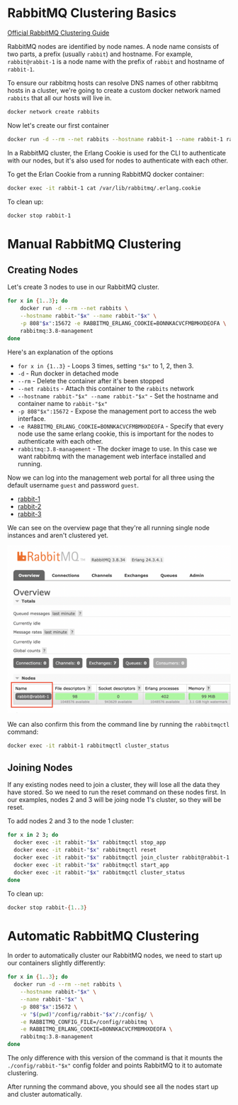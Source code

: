 # RabbitMQ Clustering Basics

[Official RabbitMQ Clustering Guide](https://www.rabbitmq.com/clustering.html)

RabbitMQ nodes are identified by node names. A node name consists of two parts, a prefix (usually `rabbit`) and hostname. For example, `rabbit@rabbit-1` is a node name with the prefix of `rabbit` and hostname of `rabbit-1`.

To ensure our rabbitmq hosts can resolve DNS names of other rabbitmq hosts in a cluster, we're going to create a custom docker network named `rabbits` that all our hosts will live in.

```bash
docker network create rabbits
```

Now let's create our first container

```bash
docker run -d --rm --net rabbits --hostname rabbit-1 --name rabbit-1 rabbitmq:3.8
```

In a RabbitMQ cluster, the Erlang Cookie is used for the CLI to authenticate with our nodes, but it's also used for nodes to authenticate with each other.

To get the Erlan Cookie from a running RabbitMQ docker container:

```bash
docker exec -it rabbit-1 cat /var/lib/rabbitmq/.erlang.cookie
```

To clean up:

```bash
docker stop rabbit-1
```

# Manual RabbitMQ Clustering

## Creating Nodes

Let's create 3 nodes to use in our RabbitMQ cluster.

```bash
for x in {1..3}; do
	docker run -d --rm --net rabbits \
    --hostname rabbit-"$x" --name rabbit-"$x" \
    -p 808"$x":15672 -e RABBITMQ_ERLANG_COOKIE=BONNKACVCFMBMHXDEOFA \
    rabbitmq:3.8-management
done
```

Here's an explanation of the options

* `for x in {1..3}` - Loops 3 times, setting `"$x"` to 1, 2, then 3.
* `-d` - Run docker in detached mode
* `--rm` - Delete the container after it's been stopped
* `--net rabbits` - Attach this container to the `rabbits` network
* `--hostname rabbit-"$x" --name rabbit-"$x"` - Set the hostname and container name to `rabbit-"$x"`
* `-p 808"$x":15672` - Expose the management port to access the web interface.
* `-e RABBITMQ_ERLANG_COOKIE=BONNKACVCFMBMHXDEOFA` - Specify that every node use the same erlang cookie, this is important for the nodes to authenticate with each other.
* `rabbitmq:3.8-management` - The docker image to use. In this case we want rabbitmq with the management web interface installed and running.

Now we can log into the management web portal for all three using the default username `guest` and password `guest`.

* [rabbit-1](http://localhost:8081/)
* [rabbit-2](http://localhost:8082/)
* [rabbit-3](http://localhost:8083/)

We can see on the overview page that they're all running single node instances and aren't clustered yet.

![image-20221020095529657](README.assets/image-20221020095529657.png)

We can also confirm this from the command line by running the `rabbitmqctl` command:

```bash
docker exec -it rabbit-1 rabbitmqctl cluster_status
```

## Joining Nodes

If any existing nodes need to join a cluster, they will lose all the data they have stored. So we need to run the reset command on these nodes first. In our examples, nodes 2 and 3 will be joing node 1's cluster, so they will be reset.

To add nodes 2 and 3 to the node 1 cluster:

```bash
for x in 2 3; do
  docker exec -it rabbit-"$x" rabbitmqctl stop_app
  docker exec -it rabbit-"$x" rabbitmqctl reset
  docker exec -it rabbit-"$x" rabbitmqctl join_cluster rabbit@rabbit-1
  docker exec -it rabbit-"$x" rabbitmqctl start_app
  docker exec -it rabbit-"$x" rabbitmqctl cluster_status
done
```

To clean up:

```bash
docker stop rabbit-{1..3}
```

# Automatic RabbitMQ Clustering

In order to automatically cluster our RabbitMQ nodes, we need to start up our containers slightly differently:

```bash
for x in {1..3}; do
  docker run -d --rm --net rabbits \
    --hostname rabbit-"$x" \
    --name rabbit-"$x" \
    -p 808"$x":15672 \
    -v "$(pwd)"/config/rabbit-"$x"/:/config/ \
    -e RABBITMQ_CONFIG_FILE=/config/rabbitmq \
    -e RABBITMQ_ERLANG_COOKIE=BONNKACVCFMBMHXDEOFA \
    rabbitmq:3.8-management
done
```

The only difference with this version of the command is that it mounts the `./config/rabbit-"$x"` config folder and points RabbitMQ to it to automate clustering.

After running the command above, you should see all the nodes start up and cluster automatically.
